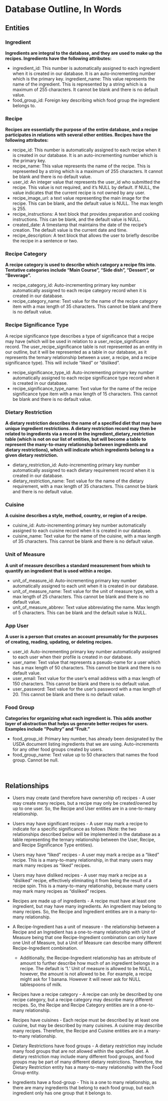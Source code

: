 # Database Outline, In Words

## Entities
### Ingredient
__Ingredients are integral to the database, and they are used to make up the recipes. Ingredients have the following attributes:__

- ingredient_id: This number is automatically assigned to each ingredient when it is created in our database. It is an auto-incrementing number which is the primary key.
ingredient_name: This value represents the name of the ingredient. This is represented by a string which is a maximum of 255 characters. It cannot be blank and there is no default value.
- food_group_id: Foreign key describing which food group the ingredient belongs to.

### Recipe
__Recipes are essentially the purpose of the entire database, and a recipe participates in relations with several other entities. Recipes have the following attributes:__

- recipe_id: This number is automatically assigned to each recipe when it is created in our database. It is an auto-incrementing number which is the primary key.
- recipe_name: This value represents the name of the recipe. This is represented by a string which is a maximum of 255 characters. It cannot be blank and there is no default value.
- user_id: An integer value that represents the user_id who submitted the recipe. This value is not required, and it’s NULL by default. If NULL, the value indicates that the current recipe is not owned by any user.
- recipe_image_url: a text value representing the main image for the recipe. This can be blank, and the default value is NULL. The max length is 255.
- recipe_instructions: A text block that provides preparation and cooking instructions. This can be blank, and the default value is NULL.
- created_date: A timestamp that maintains the date of the recipe’s creation. The default value is the current date and time.
- recipe_description: A text block that allows the user to briefly describe the recipe in a sentence or two.

### Recipe Category
__A recipe category is used to describe which category a recipe fits into. Tentative categories include “Main Course”, “Side dish”, “Dessert”, or “Beverage”.__

- recipe_category_id: Auto-incrementing primary key number automatically assigned to each recipe category record when it is created in our database. 
- recipe_category_name: Text value for the name of the recipe category item with a max length of 35 characters. This cannot be blank and there is no default value.

### Recipe Significance Type
A recipe significance type describes a type of significance that a recipe may have (which will be used in relation to a user_recipe_significance record. The user_recipe_significance table is not represented as an entity in our outline, but it will be represented as a table in our database, as it represents the ternary relationship between a user, a recipe, and a recipe significance type). This will include “liked” or “disliked”.

- recipe_significance_type_id: Auto-incrementing primary key number automatically assigned to each recipe significance type record when it is created in our database. 
- recipe_significance_type_name: Text value for the name of the recipe significance type item with a max length of 15 characters. This cannot be blank and there is no default value.

### Dietary Restriction
__A dietary restriction describes the name of a specified diet that may have unique ingredient restrictions. A dietary restriction record may then be related to ingredients via a record in the ingredient_dietary_restriction table (which is not on our list of entities, but will become a table to represent the many-to-many relationship between ingredients and dietary restrictions), which will indicate which ingredients belong to a given dietary restriction.__

- dietary_restriction_id: Auto-incrementing primary key number automatically assigned to each dietary requirement record when it is created in our database. 
- dietary_restriction_name: Text value for the name of the dietary requirement, with a max length of 35 characters. This cannot be blank and there is no default value.

### Cuisine
__A cuisine describes a style, method, country, or region of a recipe.__

- cuisine_id: Auto-incrementing primary key number automatically assigned to each cuisine record when it is created in our database. 
- cuisine_name: Text value for the name of the cuisine, with a max length of 35 characters. This cannot be blank and there is no default value.

### Unit of Measure
__A unit of measure describes a standard measurement from which to quantify an ingredient that is used within a recipe.__

- unit_of_measure_id: Auto-incrementing primary key number automatically assigned to each unit when it is created in our database. 
- unit_of_measure_name: Text value for the unit of measure type, with a max length of 25 characters. This cannot be blank and there is no default value.
- unit_of_measure_abbrev: Text value abbreviating the name. Max length of 5 characters. This can be blank and the default value is NULL.

### App User
__A user is a person that creates an account presumably for the purposes of creating, reading, updating, or deleting recipes.__
- user_id: Auto-incrementing primary key number automatically assigned to each user when their profile is created in our database.
- user_name: Text value that represents a pseudo-name for a user which has a max length of 50 characters. This cannot be blank and there is no default value. 
- user_email: Text value for the user’s email address with a max length of 150 characters. This cannot be blank and there is no default value.
- user_password: Text value for the user’s password with a max length of 20. This cannot be blank and there is no default value.

### Food Group
__Categories for organizing what each ingredient is. This adds another layer of abstraction that helps us generate better recipes for users. Examples include “Poultry” and “Fruit.”__

- food_group_id: Primary key number, has already been designated by the USDA document listing ingredients that we are using. Auto-increments for any other food groups created by users.
- food_group_name: Text value up to 50 characters that names the food group. Cannot be null.


<br>

## Relationships
- Users may create (and therefore have ownership of) recipes - A user may create many recipes, but a recipe may only be created/owned by up to one user. So, the Recipe and User entities are in a one-to-many relationship.

- Users may have significant recipes - A user may mark a recipe to indicate for a specific significance as follows (Note: the two relationships described below will be implemented in the database as a table representing the ternary relationship between the User, Recipe, and Recipe Significance Type entities).

- Users may have “liked” recipes - A user may mark a recipe as a “liked” recipe. This is a many-to-many relationship, in that many users may mark many recipes as “liked” recipes.

- Users may have disliked recipes - A user may mark a recipe as a “disliked” recipe, effectively eliminating it from being the result of a recipe spin. This is a many-to-many relationship, because many users may mark many recipes as “disliked” recipes.

- Recipes are made up of ingredients - A recipe must have at least one ingredient, but may have many ingredients. An ingredient may belong to many recipes. So, the Recipe and Ingredient entities are in a many-to-many relationship.

- A Recipe-Ingredient has a unit of measure - the relationship between a Recipe and an Ingredient has a one-to-many relationship with Unit of Measure being that one Recipe-Ingredient combination can only have one Unit of Measure, but a Unit of Measure can describe many different Recipe-Ingredient combination.

  - Additionally, the Recipe-Ingredient relationship has an attribute of amount to further describe how much of an ingredient belongs in a recipe. The default is ‘1.’
Unit of measure is allowed to be NULL, however, the amount is not allowed to be. For example, a recipe might ask for 1 banana. However it will never ask for NULL tablespoons of milk.

- Recipes have a recipe category - A recipe can only be described by one recipe category, but a recipe category may describe many different recipes. So, the Recipe and Recipe Category entities are in a one-to-many relationship.

- Recipes have cuisines - Each recipe must be described by at least one cuisine, but may be described by many cuisines. A cuisine may describe many recipes. Therefore, the Recipe and Cuisine entities are in a many-to-many relationship.

- Dietary Restrictions have food groups - A dietary restriction may include many food groups that are not allowed within the specified diet. A dietary restriction may include many different food groups, and food groups may be part of many different dietary restrictions. Therefore, the Dietary Restriction entity has a many-to-many relationship with the Food Group entity.

- Ingredients have a food-group - This is a one to many relationship, as there are many ingredients that belong to each food group, but each ingredient only has one group that it belongs to.

